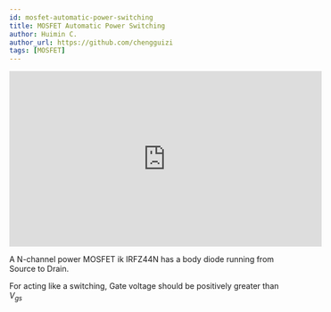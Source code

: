 ```yaml
---
id: mosfet-automatic-power-switching
title: MOSFET Automatic Power Switching
author: Huimin C.
author_url: https://github.com/chengguizi
tags: [MOSFET]
---
```


<!-- <link rel="stylesheet" href="https://cdn.jsdelivr.net/npm/katex@0.11.1/dist/katex.min.css" /> -->

<iframe width="560" height="315" src="https://www.youtube.com/embed/UwzepcZQyQc" frameborder="0" allow="accelerometer; autoplay; encrypted-media; gyroscope; picture-in-picture" allowfullscreen></iframe>

A N-channel power MOSFET ik IRFZ44N has a body diode running from Source to Drain.

For acting like a switching, Gate voltage should be positively greater than $V_{gs}$
